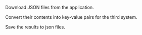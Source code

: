 Download JSON files from the application.

Convert their contents into key-value pairs for the third system.

Save the results to json files.